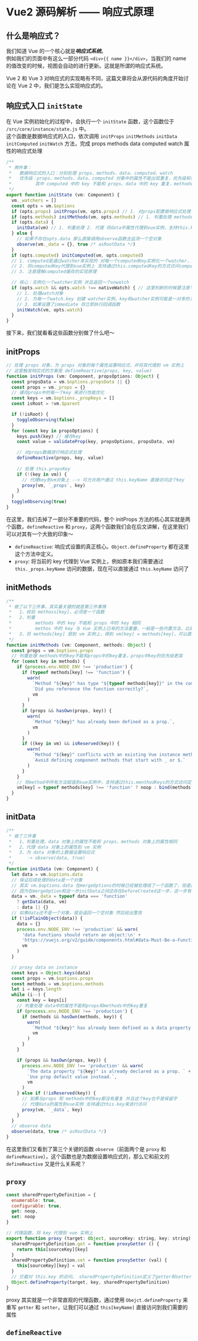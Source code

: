 # Vue2 源码解析 —— 响应式原理

## 什么是响应式？

我们知道 Vue 的一个核心就是***响应式系统***。  
例如我们的页面中有这么一部分代码 `<div>{{ name }}</div>`，当我们的 name 的值改变的时候，视图会自动的进行更新。这就是所谓的响应式系统。

Vue 2 和 Vue 3 对响应式的实现略有不同，这篇文章将会从源代码的角度开始讨论在 Vue 2 中，我们是怎么实现响应式的。

## 响应式入口 `initState`

在 Vue 实例初始化的过程中，会执行一个 `initState` 函数，这个函数位于 `/src/core/instance/state.js` 中。  
这个函数是数据响应式的入口，依次调用 `initProps` `initMethods` `initData` `initComputed` `initWatch` 方法，完成 props methods data computed watch 属性的响应式处理

```JavaScript
/**
 * 两件事：
 *   数据响应式的入口：分别处理 props、methods、data、computed、watch
 *   优先级：props、methods、data、computed 对象中的属性不能出现重复，优先级和列出顺序一致
 *         其中 computed 中的 key 不能和 props、data 中的 key 重复，methods 不影响
 */
export function initState (vm: Component) {
  vm._watchers = []
  const opts = vm.$options  
  if (opts.props) initProps(vm, opts.props) // 1. 对props配置做响应式处理 2. 代理props配置上的key到vue实例，支持this.propsKey的方式访问
  if (opts.methods) initMethods(vm, opts.methods) // 1. 判重处理 methods中属性和props中属性不可重复 2. 支持this.methodsKey的方式访问
  if (opts.data) {
    initData(vm) // 1. 判重处理 2. 代理 将data中属性代理到vue实例，支持this.key的方式访问 3. 响应式处理
  } else {
    // 如果不存在opts.data 那么直接调用observe函数去监测一个空对象
    observe(vm._data = {}, true /* asRootData */)
  }
  if (opts.computed) initComputed(vm, opts.computed) 
  // 1. computed是通过watcher来实现的 对每一个computedKey实例化一个watcher，默认懒执行
  // 2. 将computedKey代理到vue实例上 支持通过this.computedKey的方式访问computedKey属性
  // 3. 注意理解computed缓存的实现原理

  // 核心：实例化一个watcher实例 并且返回一个unwatch
  if (opts.watch && opts.watch !== nativeWatch) { // 这里判断的时候要注意不能是浏览器原生的watch
    // 1. 处理watch对象
    // 2. 为每一个watch.key 创建 watcher实例，key和watcher实例可能是一对多的关系
    // 3. 如果设置了immediate 则立即执行回调函数
    initWatch(vm, opts.watch)
  }
}
```

接下来，我们就看看这些函数分别做了什么吧～

## initProps

```JavaScript
// 处理 props 对象，为 props 对象的每个属性设置响应式，并将其代理到 vm 实例上
// 这里触发响应式的方案是 defineReactive(props, key, value)
function initProps (vm: Component, propsOptions: Object) {
  const propsData = vm.$options.propsData || {}
  const props = vm._props = {}
  // 缓存props中的每一个key 来进行性能优化
  const keys = vm.$options._propKeys = []
  const isRoot = !vm.$parent

  if (!isRoot) {
    toggleObserving(false)
  }
  for (const key in propsOptions) {
    keys.push(key) // 缓存key
    const value = validateProp(key, propsOptions, propsData, vm)

    // 对props数据进行响应式处理
    defineReactive(props, key, value)
    
    // 处理 this.propsKey
    if (!(key in vm)) {
      // 代理key到vm对象上 --> 可允许用户通过 this.keyName 直接访问这个key
      proxy(vm, `_props`, key)
    }
  }
  toggleObserving(true)
}
```

在这里，我们去掉了一部分不重要的代码，整个 initProps 方法的核心其实就是两个函数，`defineReactive` 和 `proxy`，这两个函数我们会在后文讲解，在这里我们可以对其有一个大致的印象～
- `defineReactive`: 响应式设置的真正核心。`Object.defineProperty` 都在这里这个方法中定义。
- `proxy`: 将当前的 key 代理到 Vue 实例上，例如原本我们需要通过 `this._props.keyName` 访问的数据，现在可以直接通过 `this.keyName` 访问了

## initMethods

```JavaScript
/**
 * 做了以下三件事，其实最关键的就是第三件事情
 *   1、校验 methoss[key]，必须是一个函数
 *   2、判重
 *         methods 中的 key 不能和 props 中的 key 相同
 *         methos 中的 key 与 Vue 实例上已有的方法重叠，一般是一些内置方法，比如以 $ 和 _ 开头的方法
 *   3、将 methods[key] 放到 vm 实例上，得到 vm[key] = methods[key]，可以直接通过 this.methodName 访问这个 method
 */
function initMethods (vm: Component, methods: Object) {
  const props = vm.$options.props
  // 判重处理 methods中的key不能和props中的key重复。props中key的优先级更高
  for (const key in methods) {
    if (process.env.NODE_ENV !== 'production') {
      if (typeof methods[key] !== 'function') {
        warn(
          `Method "${key}" has type "${typeof methods[key]}" in the component definition. ` +
          `Did you reference the function correctly?`,
          vm
        )
      }
      if (props && hasOwn(props, key)) {
        warn(
          `Method "${key}" has already been defined as a prop.`,
          vm
        )
      }
      if ((key in vm) && isReserved(key)) {
        warn(
          `Method "${key}" conflicts with an existing Vue instance method. ` +
          `Avoid defining component methods that start with _ or $.`
        )
      }
    }
    // 将method中所有方法赋值到vue实例中，支持通过this.menthodKeys的方式访问定义的方法
    vm[key] = typeof methods[key] !== 'function' ? noop : bind(methods[key], vm)
  }
}
```

## initData

```JavaScript
/**
 * 做了三件事
 *   1、判重处理，data 对象上的属性不能和 props、methods 对象上的属性相同
 *   2、代理 data 对象上的属性到 vm 实例
 *   3、为 data 对象的上数据设置响应式 
 *      -> observe(data, true)
 */
function initData (vm: Component) {
  let data = vm.$options.data
  // 保证后续处理的data是一个对象
  // 其实 vm.$options.data 在mergeOptions的时候已经被处理成了一个函数了，但是这里为什么还要判断一次呢？
  // 因为在mergeOption和这一步initData之间还存在beforeCreated这一步，这一步有可能对vm.$options.data进行修改，因此这里还是要加一下类型判断的～
  data = vm._data = typeof data === 'function'
    ? getData(data, vm)
    : data || {}
  // 如果data还不是一个对象，就会返回一个空对象 然后给出警告
  if (!isPlainObject(data)) {
    data = {}
    process.env.NODE_ENV !== 'production' && warn(
      'data functions should return an object:\n' +
      'https://vuejs.org/v2/guide/components.html#data-Must-Be-a-Function',
      vm
    )
  }

  // proxy data on instance
  const keys = Object.keys(data)
  const props = vm.$options.props
  const methods = vm.$options.methods
  let i = keys.length
  while (i--) {
    const key = keys[i]
    // 判重处理 data中的属性不能和props和methods中的key重复
    if (process.env.NODE_ENV !== 'production') {
      if (methods && hasOwn(methods, key)) {
        warn(
          `Method "${key}" has already been defined as a data property.`,
          vm
        )
      }
    }

    if (props && hasOwn(props, key)) {
      process.env.NODE_ENV !== 'production' && warn(
        `The data property "${key}" is already declared as a prop. ` +
        `Use prop default value instead.`,
        vm
      )
    } else if (!isReserved(key)) {
      // 如果与props 和 methods中的key都没有重复 并且这个key也不是保留字
      // 代理data的属性到vue实例 支持通过this.key来进行访问
      proxy(vm, `_data`, key)
    }
  }
  // observe data
  observe(data, true /* asRootData */)
}
```

在这里我们又看到了第三个关键的函数 `observe`（前面两个是 `proxy` 和 `defineReactive`），这个函数也是为数据设置响应式的，那么它和前文的 `defineReactive` 又是什么关系呢？


## `proxy`

```JavaScript
const sharedPropertyDefinition = {
  enumerable: true,
  configurable: true,
  get: noop,
  set: noop
}

// 代理函数，将 key 代理到 vue 实例上
export function proxy (target: Object, sourceKey: string, key: string) {
  sharedPropertyDefinition.get = function proxyGetter () {
    return this[sourceKey][key]
  }
  sharedPropertyDefinition.set = function proxySetter (val) {
    this[sourceKey][key] = val
  }
  // 拦截对 this.key 的访问。 sharedPropertyDefinition定义了getter和setter
  Object.defineProperty(target, key, sharedPropertyDefinition)
}
```

proxy 其实就是一个非常直观的代理函数，通过使用 `Obejct.defineProperty` 来重写 `getter` 和 `setter`，让我们可以通过 `this[keyName]` 直接访问到我们需要的属性

## `defineReactive`
